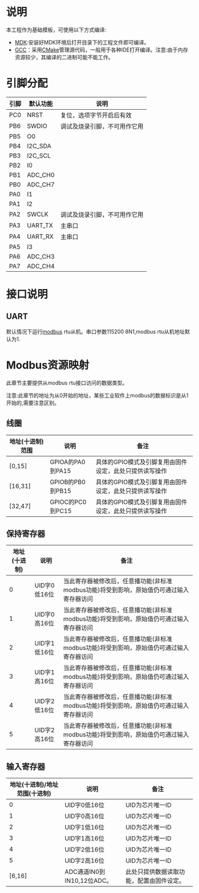 # 说明

本工程作为基础模板，可使用以下方式编译:

- [MDK](MDK-ARM):安装好MDK环境后打开目录下的工程文件即可编译。
- [GCC](GCC)：采用[CMake](https://cmake.org)管理源代码，一般用于各种IDE打开编译。注意:由于内存资源较少，其编译的二进制可能不能工作。

# 引脚分配

| 引脚 | 默认功能 | 说明                         |
| ---- | -------- | ---------------------------- |
| PC0  | NRST     | 复位，选项字节开启后有效     |
| PB6  | SWDIO    | 调试及烧录引脚，不可用作它用 |
| PB5  | O0       |                              |
| PB4  | I2C_SDA  |                              |
| PB3  | I2C_SCL  |                              |
| PB2  | I0       |                              |
| PB1  | ADC_CH0  |                              |
| PB0  | ADC_CH7  |                              |
| PA0  | I1       |                              |
| PA1  | I2       |                              |
| PA2  | SWCLK    | 调试及烧录引脚，不可用作它用 |
| PA3  | UART_TX  | 主串口                       |
| PA4  | UART_RX  | 主串口                       |
| PA5  | I3       |                              |
| PA6  | ADC_CH3  |                              |
| PA7  | ADC_CH4  |                              |

# 接口说明

## UART

默认情况下运行[modbus](https://modbus.org) rtu从机。串口参数115200 8N1,modbus rtu从机地址默认为1.

# Modbus资源映射

此章节主要提供从modbus rtu接口访问的数据类型。

注意:此章节的地址为从0开始的地址，某些工业软件上modbus的数据标识是从1开始的,需要注意区别。

## 线圈

| 地址(十进制)范围 | 说明             | 备注                                                   |
| ---------------- | ---------------- | ------------------------------------------------------ |
| [0,15]           | GPIOA的PA0到PA15 | 具体的GPIO模式及引脚复用由固件设定，此处只提供读写操作 |
| [16,31]          | GPIOB的PB0到PB15 | 具体的GPIO模式及引脚复用由固件设定，此处只提供读写操作 |
| [32,47]          | GPIOC的PC0到PC15 | 具体的GPIO模式及引脚复用由固件设定，此处只提供读写操作 |

## 保持寄存器

| 地址(十进制) | 说明         | 备注                                                         |
| ------------ | ------------ | ------------------------------------------------------------ |
| 0            | UID字0低16位 | 当此寄存器被修改后，任意播功能(非标准modbus功能)将受到影响，原始值仍可通过输入寄存器访问 |
| 1            | UID字0高16位 | 当此寄存器被修改后，任意播功能(非标准modbus功能)将受到影响，原始值仍可通过输入寄存器访问 |
| 2            | UID字1低16位 | 当此寄存器被修改后，任意播功能(非标准modbus功能)将受到影响，原始值仍可通过输入寄存器访问 |
| 3            | UID字1高16位 | 当此寄存器被修改后，任意播功能(非标准modbus功能)将受到影响，原始值仍可通过输入寄存器访问 |
| 4            | UID字2低16位 | 当此寄存器被修改后，任意播功能(非标准modbus功能)将受到影响，原始值仍可通过输入寄存器访问 |
| 5            | UID字2高16位 | 当此寄存器被修改后，任意播功能(非标准modbus功能)将受到影响，原始值仍可通过输入寄存器访问 |

## 输入寄存器

| 地址(十进制)/地址范围(十进制) | 说明                       | 备注                                     |
| ----------------------------- | -------------------------- | ---------------------------------------- |
| 0                             | UID字0低16位               | UID为芯片唯一ID                          |
| 1                             | UID字0高16位               | UID为芯片唯一ID                          |
| 2                             | UID字1低16位               | UID为芯片唯一ID                          |
| 3                             | UID字1高16位               | UID为芯片唯一ID                          |
| 4                             | UID字2低16位               | UID为芯片唯一ID                          |
| 5                             | UID字2高16位               | UID为芯片唯一ID                          |
| [6,16]                        | ADC通道IN0到IN10,12位ADC。 | 此处只提供数据读取功能，配置由固件设定。 |

